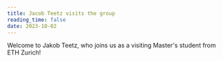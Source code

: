 ```yaml
---
title: Jacob Teetz visits the group
reading_time: false
date: 2023-10-02
---
```


Welcome to Jakob Teetz, who joins us as a visiting Master's student from ETH Zurich!

<!--more-->
